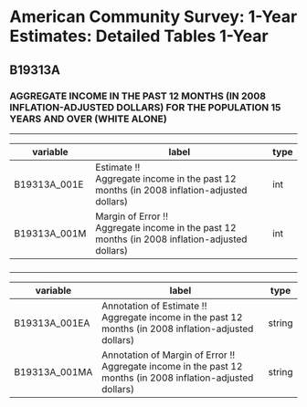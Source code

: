 # American Community Survey: 1-Year Estimates: Detailed Tables 1-Year

## B19313A

### AGGREGATE INCOME IN THE PAST 12 MONTHS (IN 2008 INFLATION-ADJUSTED DOLLARS) FOR THE POPULATION 15 YEARS AND OVER (WHITE ALONE)

___

| variable | label | type |
| ----- | ----- | ----- |
| B19313A_001E | Estimate !!<br>Aggregate income in the past 12 months (in 2008 inflation-adjusted dollars) | int |
| B19313A_001M | Margin of Error !!<br>Aggregate income in the past 12 months (in 2008 inflation-adjusted dollars) | int |
### 

___

| variable | label | type |
| ----- | ----- | ----- |
| B19313A_001EA | Annotation of Estimate !!<br>Aggregate income in the past 12 months (in 2008 inflation-adjusted dollars) | string |
| B19313A_001MA | Annotation of Margin of Error !!<br>Aggregate income in the past 12 months (in 2008 inflation-adjusted dollars) | string |

